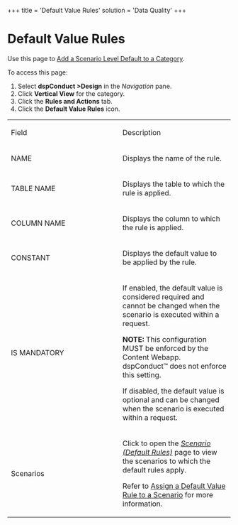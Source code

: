 +++
title = 'Default Value Rules'
solution = 'Data Quality'
+++

# Default Value Rules

<div class="use">

Use this page to [Add a Scenario Level Default to a
Category](../Use_Cases/Add_a_Scenario_Level_Default_Value_Rule_to_a_Category.htm).

</div>

To access this page:

1.  Select <span style="font-weight: bold;">dspConduct
    \></span>**Design** in the *Navigation* pane.
2.  Click **Vertical View** for the category.
3.  Click the <span style="font-weight: bold;">Rules and Actions</span>
    tab.
4.  Click the **Default Value Rules** icon.

<table>
<colgroup>
<col style="width: 50%" />
<col style="width: 50%" />
</colgroup>
<tbody>
<tr class="odd">
<td><p>Field</p></td>
<td><p>Description</p></td>
</tr>
<tr class="even">
<td><p>NAME</p></td>
<td><p>Displays the name of the rule.</p></td>
</tr>
<tr class="odd">
<td><p>TABLE NAME</p></td>
<td><p>Displays the table to which the rule is applied.</p></td>
</tr>
<tr class="even">
<td><p>COLUMN NAME</p></td>
<td><p>Displays the column to which the rule is applied.</p></td>
</tr>
<tr class="odd">
<td><p>CONSTANT</p></td>
<td><p>Displays the default value to be applied by the rule.</p></td>
</tr>
<tr class="even">
<td><p>IS MANDATORY</p></td>
<td><p>If enabled, the default value is considered required and cannot be changed when the scenario is executed within a request.</p>
<p><strong>NOTE:</strong> This configuration MUST be enforced by the Content Webapp. dspConduct™ does not enforce this setting.</p>
<p>If disabled, the default value is optional and can be changed when the scenario is executed within a request.</p></td>
</tr>
<tr class="odd">
<td><p>Scenarios</p></td>
<td><p>Click to open the <span style="font-style: italic;"><a href="Scenario_Default_Rules.htm">Scenario (Default Rules)</a></span> page to view the scenarios to which the default rules apply.</p>
<p>Refer to <a href="../Use_Cases/Assign_a_Default_Value_Rule_to_a_Scenario.htm">Assign a Default Value Rule to a Scenario</a> for more information.</p></td>
</tr>
</tbody>
</table>
